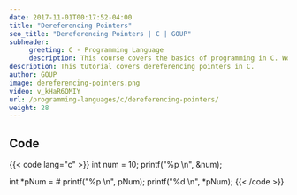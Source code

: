 ```yaml
---
date: 2017-11-01T00:17:52-04:00
title: "Dereferencing Pointers"
seo_title: "Dereferencing Pointers | C | GOUP"
subheader:
     greeting: C - Programming Language
     description: This course covers the basics of programming in C. Work your way through the videos/articles and I'll teach you everything you need to know to start your programming journey!
description: This tutorial covers dereferencing pointers in C.
author: GOUP
image: dereferencing-pointers.png
video: v_kHaR6QMIY
url: /programming-languages/c/dereferencing-pointers/
weight: 28
---
```


## Code

{{< code lang="c" >}}
int num = 10;
printf("%p \n", &num);

int *pNum = &num;
printf("%p \n", pNum);
printf("%d \n", *pNum);
{{< /code >}}